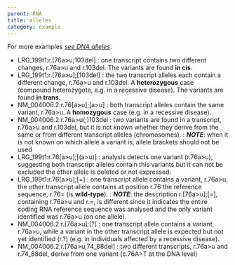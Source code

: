 ```yaml
---
parent: RNA
title: alleles
category: example
---
```


For more examples [_see DNA alleles_](/recommendations/DNA/variant/alleles/).

*	LRG_199t1:r.[76a>u;103del]
	:	one transcript contains two different changes, r.76a>u and r.103del. The variants are found **in cis**.
*	LRG_199t1:r.[76a>u];[103del]
	:	the two transcript alleles each contain a different change, r.76a>u and r.103del. A **heterozygous** case (compound heterozygote, e.g. in a recessive disease). The variants are found **in trans**.
*	NM_004006.2:r.76[a>u];[a>u]
	:	both transcript alleles contain the same variant, r.76a>u. A **homozygous** case (e.g. in a recessive disease).
*	NM_004006.2:r.76a>u(;)103del
	:	two variants are found in a transcript, r.76a>u and r.103del, but it is not known whether they derive from the same or from different transcript alleles (chromosomes).
	:	_**NOTE**_: when it is not known on which allele a variant is, allele brackets should not be used
*	LRG_199t1:r.76[a>u];[(a>u)]
	:	analysis detects one variant (r.76a>u), suggesting both transcript alleles contain this variants but it can not be excluded the other allele is deleted or not expressed.
*	LRG_199t1:r.76[a>u];[=]
	:	one transcript allele contains a variant, r.76a>u, the other transcript allele contains at position r.76 the reference sequence, r.76= (is **wild-type**).
	:	_**NOTE**_: the description r.[76a>u];[=], containing r.76a>u and r.=, is different since it indicates the entire coding RNA reference sequence was analysed and the only variant identified was r.76a>u (on one allele).
*	NM_004006.2:r.[76a>u];[?]
	:	one transcript allele contains a variant, r.76a>u, while a variant in the other transcript allele is expected but not yet identified (r.?) (e.g. in individuals affected by a recessive disease).
*	NM_004006.2:r.[76a>u,74\_88del]
	:	two different transcripts, r.76a>u and r.74\_88del, derive from one variant (c.76A>T at the DNA level)
